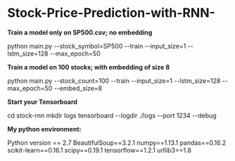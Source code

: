 # Stock-Price-Prediction-with-RNN-


**Train a model only on SP500.csv; no embedding**

python main.py --stock_symbol=SP500 --train --input_size=1 --lstm_size=128 --max_epoch=50

**Train a model on 100 stocks; with embedding of size 8**

python main.py --stock_count=100 --train --input_size=1 --lstm_size=128 --max_epoch=50 --embed_size=8

**Start your Tensorboard**

cd stock-rnn
mkdir logs
tensorboard --logdir ./logs --port 1234 --debug

**My python environment:**

Python version == 2.7
BeautifulSoup==3.2.1
numpy==1.13.1
pandas==0.16.2
scikit-learn==0.16.1
scipy==0.19.1
tensorflow==1.2.1
urllib3==1.8
